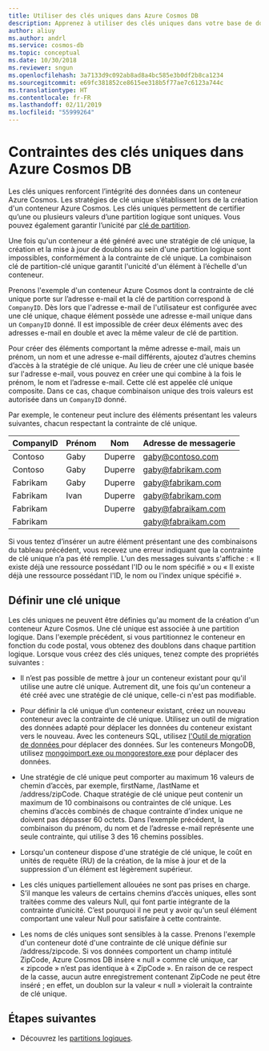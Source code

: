 ```yaml
---
title: Utiliser des clés uniques dans Azure Cosmos DB
description: Apprenez à utiliser des clés uniques dans votre base de données Azure Cosmos.
author: aliuy
ms.author: andrl
ms.service: cosmos-db
ms.topic: conceptual
ms.date: 10/30/2018
ms.reviewer: sngun
ms.openlocfilehash: 3a7133d9c092ab8ad8a4bc585e3b0df2b8ca1234
ms.sourcegitcommit: e69fc381852ce8615ee318b5f77ae7c6123a744c
ms.translationtype: HT
ms.contentlocale: fr-FR
ms.lasthandoff: 02/11/2019
ms.locfileid: "55999264"
---
```

# <a name="unique-key-constraints-in-azure-cosmos-db"></a>Contraintes des clés uniques dans Azure Cosmos DB

Les clés uniques renforcent l’intégrité des données dans un conteneur Azure Cosmos. Les stratégies de clé unique s’établissent lors de la création d'un conteneur Azure Cosmos. Les clés uniques permettent de certifier qu’une ou plusieurs valeurs d’une partition logique sont uniques. Vous pouvez également garantir l’unicité par [clé de partition](partition-data.md). 

Une fois qu'un conteneur a été généré avec une stratégie de clé unique, la création et la mise à jour de doublons au sein d'une partition logique sont impossibles, conformément à la contrainte de clé unique. La combinaison clé de partition-clé unique garantit l'unicité d'un élément à l’échelle d'un conteneur.

Prenons l'exemple d'un conteneur Azure Cosmos dont la contrainte de clé unique porte sur l’adresse e-mail et la clé de partition correspond à `CompanyID`. Dès lors que l'adresse e-mail de l'utilisateur est configurée avec une clé unique, chaque élément possède une adresse e-mail unique dans un `CompanyID` donné. Il est impossible de créer deux éléments avec des adresses e-mail en double et avec la même valeur de clé de partition. 

Pour créer des éléments comportant la même adresse e-mail, mais un prénom, un nom et une adresse e-mail différents, ajoutez d’autres chemins d’accès à la stratégie de clé unique. Au lieu de créer une clé unique basée sur l'adresse e-mail, vous pouvez en créer une qui combine à la fois le prénom, le nom et l’adresse e-mail. Cette clé est appelée clé unique composite. Dans ce cas, chaque combinaison unique des trois valeurs est autorisée dans un `CompanyID` donné. 

Par exemple, le conteneur peut inclure des éléments présentant les valeurs suivantes, chacun respectant la contrainte de clé unique.

|CompanyID|Prénom|Nom|Adresse de messagerie|
|---|---|---|---|
|Contoso|Gaby|Duperre|gaby@contoso.com |
|Contoso|Gaby|Duperre|gaby@fabrikam.com|
|Fabrikam|Gaby|Duperre|gaby@fabrikam.com|
|Fabrikam|Ivan|Duperre|gaby@fabrikam.com|
|Fabrikam|   |Duperre|gaby@fabraikam.com|
|Fabrikam|   |   |gaby@fabraikam.com|

Si vous tentez d’insérer un autre élément présentant une des combinaisons du tableau précédent, vous recevez une erreur indiquant que la contrainte de clé unique n’a pas été remplie. L'un des messages suivants s'affiche : « Il existe déjà une ressource possédant l'ID ou le nom spécifié » ou « Il existe déjà une ressource possédant l'ID, le nom ou l'index unique spécifié ». 

## <a name="define-a-unique-key"></a>Définir une clé unique

Les clés uniques ne peuvent être définies qu'au moment de la création d'un conteneur Azure Cosmos. Une clé unique est associée à une partition logique. Dans l'exemple précédent, si vous partitionnez le conteneur en fonction du code postal, vous obtenez des doublons dans chaque partition logique. Lorsque vous créez des clés uniques, tenez compte des propriétés suivantes :

* Il n’est pas possible de mettre à jour un conteneur existant pour qu'il utilise une autre clé unique. Autrement dit, une fois qu'un conteneur a été créé avec une stratégie de clé unique, celle-ci n'est pas modifiable.

* Pour définir la clé unique d’un conteneur existant, créez un nouveau conteneur avec la contrainte de clé unique. Utilisez un outil de migration des données adapté pour déplacer les données du conteneur existant vers le nouveau. Avec les conteneurs SQL, utilisez [l'Outil de migration de données ](import-data.md) pour déplacer des données. Sur les conteneurs MongoDB, utilisez [mongoimport.exe ou mongorestore.exe](mongodb-migrate.md) pour déplacer des données.

* Une stratégie de clé unique peut comporter au maximum 16 valeurs de chemin d’accès, par exemple, firstName, /lastName et /address/zipCode. Chaque stratégie de clé unique peut contenir un maximum de 10 combinaisons ou contraintes de clé unique. Les chemins d’accès combinés de chaque contrainte d’index unique ne doivent pas dépasser 60 octets. Dans l’exemple précédent, la combinaison du prénom, du nom et de l’adresse e-mail représente une seule contrainte, qui utilise 3 des 16 chemins possibles.

* Lorsqu'un conteneur dispose d'une stratégie de clé unique, le coût en unités de requête (RU) de la création, de la mise à jour et de la suppression d'un élément est légèrement supérieur.

* Les clés uniques partiellement allouées ne sont pas prises en charge. S’il manque les valeurs de certains chemins d’accès uniques, elles sont traitées comme des valeurs Null, qui font partie intégrante de la contrainte d’unicité. C’est pourquoi il ne peut y avoir qu'un seul élément comportant une valeur Null pour satisfaire à cette contrainte.

* Les noms de clés uniques sont sensibles à la casse. Prenons l'exemple d'un conteneur doté d'une contrainte de clé unique définie sur /address/zipcode. Si vos données comportent un champ intitulé ZipCode, Azure Cosmos DB insère « null » comme clé unique, car « zipcode » n’est pas identique à « ZipCode ». En raison de ce respect de la casse, aucun autre enregistrement contenant ZipCode ne peut être inséré ; en effet, un doublon sur la valeur « null » violerait la contrainte de clé unique.

## <a name="next-steps"></a>Étapes suivantes

* Découvrez les [partitions logiques](partition-data.md).
